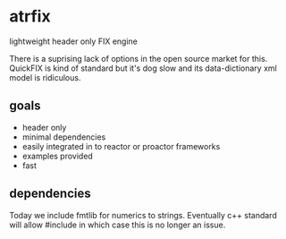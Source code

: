 # atrfix 

lightweight header only FIX engine

There is a suprising lack of options in the open source market for this.  QuickFIX is kind of standard but it's dog slow and its data-dictionary xml model is ridiculous.

## goals

- header only
- minimal dependencies
- easily integrated in to reactor or proactor frameworks
- examples provided
- fast

## dependencies

Today we include fmtlib for numerics to strings.  Eventually c++ standard will allow #include <format> in which case this is no longer an issue.
